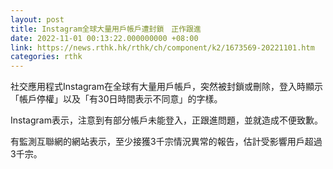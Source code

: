 ```yaml
---
layout: post
title: Instagram全球大量用戶帳戶遭封鎖　正作跟進
date: 2022-11-01 00:13:22.000000000 +08:00
link: https://news.rthk.hk/rthk/ch/component/k2/1673569-20221101.htm
categories: rthk
---
```


社交應用程式Instagram在全球有大量用戶帳戶，突然被封鎖或刪除，登入時顯示「帳戶停權」以及「有30日時間表示不同意」的字樣。

Instagram表示，注意到有部分帳戶未能登入，正跟進問題，並就造成不便致歉。

有監測互聯網的網站表示，至少接獲3千宗情況異常的報告，估計受影響用戶超過3千宗。

